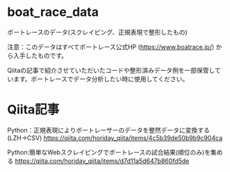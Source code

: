 # boat_race_data
ボートレースのデータ(スクレイピング、正規表現で整形したもの)

注意：このデータはすべてボートレース公式HP (https://www.boatrace.jp/) から入手したものです。

Qiitaの記事で紹介させていただいたコードや整形済みデータ例を一部保管しています。ボートレースでデータ分析したい時に使用してください。




# Qiita記事

Python：正規表現によりボートレーサーのデータを整然データに変換する(LZH→CSV)
https://qiita.com/horiday_qiita/items/4c5b39de50b9b9c904ca

Python:簡単なWebスクレイピングでボートレースの試合結果(順位のみ)を集める
https://qiita.com/horiday_qiita/items/d7d11a5d647b860fd5de



